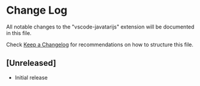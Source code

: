 # Change Log
All notable changes to the "vscode-javatarijs" extension will be documented in this file.

Check [Keep a Changelog](http://keepachangelog.com/) for recommendations on how to structure this file.

## [Unreleased]
- Initial release